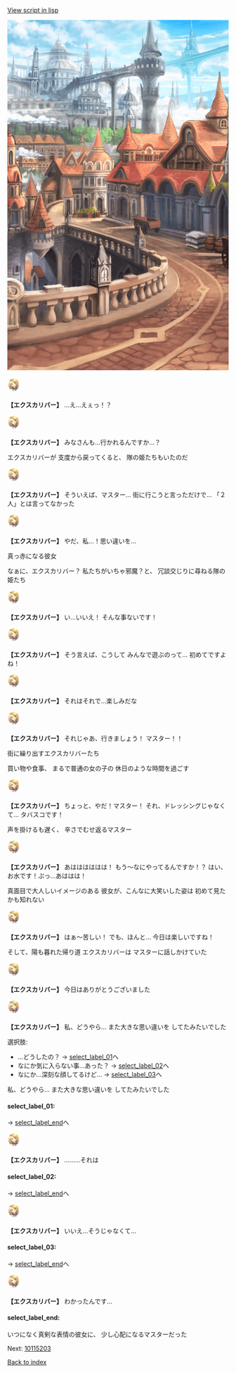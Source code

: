 [View script in lisp](../scripts/10115202.txt)

![town.png](../images/backgrounds/town.png)

<img src="../images/units/101151.png" alt="101151.png" height="34"/>

**【エクスカリバー】**
…え…えぇっ！？

<img src="../images/units/101151.png" alt="101151.png" height="34"/>

**【エクスカリバー】**
みなさんも…行かれるんですか…？

エクスカリバーが
支度から戻ってくると、
隊の姫たちもいたのだ

<img src="../images/units/101151.png" alt="101151.png" height="34"/>

**【エクスカリバー】**
そういえば、マスター…
街に行こうと言っただけで…
「２人」とは言ってなかった

<img src="../images/units/101151.png" alt="101151.png" height="34"/>

**【エクスカリバー】**
やだ、私…！思い違いを…

真っ赤になる彼女

なぁに、エクスカリバー？
私たちがいちゃ邪魔？と、
冗談交じりに尋ねる隊の姫たち

<img src="../images/units/101151.png" alt="101151.png" height="34"/>

**【エクスカリバー】**
い…いいえ！
そんな事ないです！

<img src="../images/units/101151.png" alt="101151.png" height="34"/>

**【エクスカリバー】**
そう言えば、こうして
みんなで遊ぶのって…
初めてですよね！

<img src="../images/units/101151.png" alt="101151.png" height="34"/>

**【エクスカリバー】**
それはそれで…楽しみだな

<img src="../images/units/101151.png" alt="101151.png" height="34"/>

**【エクスカリバー】**
それじゃあ、行きましょう！
マスター！！

街に繰り出すエクスカリバーたち

買い物や食事、
まるで普通の女の子の
休日のような時間を過ごす

<img src="../images/units/101151.png" alt="101151.png" height="34"/>

**【エクスカリバー】**
ちょっと、やだ！マスター！
それ、ドレッシングじゃなくて…
タバスコです！

声を掛けるも遅く、
辛さでむせ返るマスター

<img src="../images/units/101151.png" alt="101151.png" height="34"/>

**【エクスカリバー】**
あはははははは！
もう～なにやってるんですか！？
はい、お水です！ぷっ…あははは！

真面目で大人しいイメージのある
彼女が、こんなに大笑いした姿は
初めて見たかも知れない

<img src="../images/units/101151.png" alt="101151.png" height="34"/>

**【エクスカリバー】**
はぁ～苦しい！
でも、ほんと…
今日は楽しいですね！

そして、陽も暮れた帰り道
エクスカリバーは
マスターに話しかけていた

<img src="../images/units/101151.png" alt="101151.png" height="34"/>

**【エクスカリバー】**
今日はありがとうございました

<img src="../images/units/101151.png" alt="101151.png" height="34"/>

**【エクスカリバー】**
私、どうやら…
また大きな思い違いを
してたみたいでした

選択肢:
- …どうしたの？ → [select_label_01](#select_label_01)へ
- なにか気に入らない事…あった？ → [select_label_02](#select_label_02)へ
- なにか…深刻な顔してるけど… → [select_label_03](#select_label_03)へ

私、どうやら…
また大きな思い違いを
してたみたいでした

#### select_label_01:
 → [select_label_end](#select_label_end)へ

<img src="../images/units/101151.png" alt="101151.png" height="34"/>

**【エクスカリバー】**
………それは

#### select_label_02:
 → [select_label_end](#select_label_end)へ

<img src="../images/units/101151.png" alt="101151.png" height="34"/>

**【エクスカリバー】**
いいえ…そうじゃなくて…

#### select_label_03:
 → [select_label_end](#select_label_end)へ

<img src="../images/units/101151.png" alt="101151.png" height="34"/>

**【エクスカリバー】**
わかったんです…

#### select_label_end:

いつになく真剣な表情の彼女に、
少し心配になるマスターだった

Next: [10115203](10115203.md)

[Back to index](index.md)
